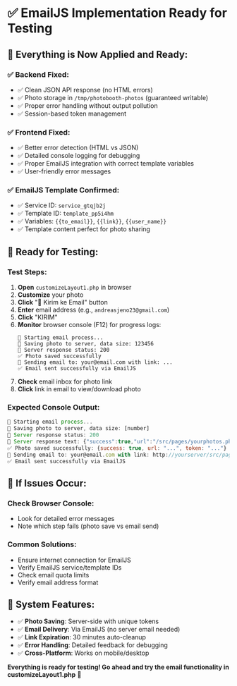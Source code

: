 # ✅ EmailJS Implementation Ready for Testing

## 🚀 **Everything is Now Applied and Ready:**

### ✅ **Backend Fixed:**

- ✅ Clean JSON API response (no HTML errors)
- ✅ Photo storage in `/tmp/photobooth-photos` (guaranteed writable)
- ✅ Proper error handling without output pollution
- ✅ Session-based token management

### ✅ **Frontend Fixed:**

- ✅ Better error detection (HTML vs JSON)
- ✅ Detailed console logging for debugging
- ✅ Proper EmailJS integration with correct template variables
- ✅ User-friendly error messages

### ✅ **EmailJS Template Confirmed:**

- ✅ Service ID: `service_gtqjb2j`
- ✅ Template ID: `template_pp5i4hm`
- ✅ Variables: `{{to_email}}`, `{{link}}`, `{{user_name}}`
- ✅ Template content perfect for photo sharing

## 🧪 **Ready for Testing:**

### **Test Steps:**

1. **Open** `customizeLayout1.php` in browser
2. **Customize** your photo
3. **Click** "📧 Kirim ke Email" button
4. **Enter** email address (e.g., `andreasjeno23@gmail.com`)
5. **Click** "KIRIM"
6. **Monitor** browser console (F12) for progress logs:
   ```
   🔄 Starting email process...
   🔄 Saving photo to server, data size: 123456
   📡 Server response status: 200
   ✅ Photo saved successfully
   🔗 Sending email to: your@email.com with link: ...
   ✅ Email sent successfully via EmailJS
   ```
7. **Check** email inbox for photo link
8. **Click** link in email to view/download photo

### **Expected Console Output:**

```javascript
🔄 Starting email process...
🔄 Saving photo to server, data size: [number]
📡 Server response status: 200
📡 Server response text: {"success":true,"url":"/src/pages/yourphotos.php?token=..."}
✅ Photo saved successfully: {success: true, url: "...", token: "..."}
🔗 Sending email to: your@email.com with link: http://yourserver/src/pages/yourphotos.php?token=...
✅ Email sent successfully via EmailJS
```

## 🔧 **If Issues Occur:**

### **Check Browser Console:**

- Look for detailed error messages
- Note which step fails (photo save vs email send)

### **Common Solutions:**

- Ensure internet connection for EmailJS
- Verify EmailJS service/template IDs
- Check email quota limits
- Verify email address format

## 🎉 **System Features:**

- ✅ **Photo Saving**: Server-side with unique tokens
- ✅ **Email Delivery**: Via EmailJS (no server email needed)
- ✅ **Link Expiration**: 30 minutes auto-cleanup
- ✅ **Error Handling**: Detailed feedback for debugging
- ✅ **Cross-Platform**: Works on mobile/desktop

**Everything is ready for testing! Go ahead and try the email functionality in customizeLayout1.php** 🚀

